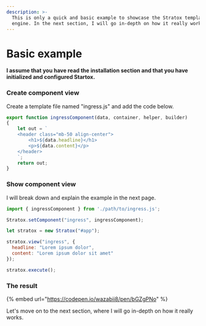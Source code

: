 ```yaml
---
description: >-
  This is only a quick and basic example to showcase the Stratox template
  engine. In the next section, I will go in-depth on how it really works.
---
```


# Basic example

**I assume that you have read the installation section and that you have initialized and configured Startox.**

### Create component view

Create a template file named "ingress.js" and add the code below.

```javascript
export function ingressComponent(data, container, helper, builder)
{
    let out = `
    <header class="mb-50 align-center">
        <h1>${data.headline}</h1>
        <p>${data.content}</p>
    </header>
    `;
    return out;
}
```

### Show component view

I will break down and explain the example in the next page.

```javascript
import { ingressComponent } from './path/to/ingress.js';

Stratox.setComponent("ingress", ingressComponent);

let stratox = new Stratox("#app");

stratox.view("ingress", {
  headline: "Lorem ipsum dolor",
  content: "Lorem ipsum dolor sit amet"
});

stratox.execute();
```

### The result

{% embed url="https://codepen.io/wazabii8/pen/bGZgPNo" %}

Let's move on to the next section, where I will go in-depth on how it really works.
